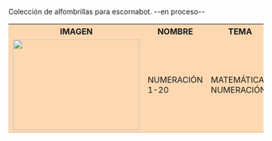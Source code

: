 Colección de alfombrillas para escornabot.
--en proceso--
<table> 
      </tbody>
  <tbody style="background: rgba(255, 128, 0, 0.3); border: 1px solid rgba(200, 100, 0, 0.3);">
  <tr>
    <th>IMAGEN</th>
    <th>NOMBRE</th>
    <th>TEMA</th>
    <th>EDAD</th>
  </tr>
  <tr>
    <td><img align="center" width="250" height="180" src="https://github.com/lobotic/escornabot-resources/blob/master/Alfombrillas/Numeracion_P1/mates1%C2%BA.jpg" </td>
    <td>NUMERACIÓN 1-20</td>
    <td>MATEMÁTICAS <br \>NUMERACIÓN</td>
    <td>1º PRIMARIA</td>
  </tr>
  </tbody>
</table>
